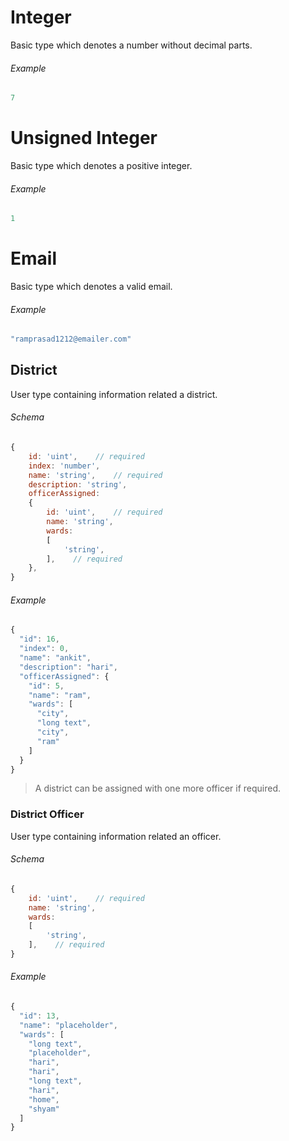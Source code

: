 # Integer
Basic type which denotes a number without decimal parts.
###### Example
```javascript
7
```

# Unsigned Integer
Basic type which denotes a positive integer.
###### Example
```javascript
1
```

# Email
Basic type which denotes a valid email.
###### Example
```javascript
"ramprasad1212@emailer.com"
```

## District
User type containing information related  a district.
###### Schema
```javascript
{
    id: 'uint',    // required
    index: 'number',
    name: 'string',    // required
    description: 'string',
    officerAssigned:
    {
        id: 'uint',    // required
        name: 'string',
        wards:
        [
            'string',
        ],    // required
    },
}
```
###### Example
```javascript
{
  "id": 16,
  "index": 0,
  "name": "ankit",
  "description": "hari",
  "officerAssigned": {
    "id": 5,
    "name": "ram",
    "wards": [
      "city",
      "long text",
      "city",
      "ram"
    ]
  }
}
```
> A district can be assigned with one more officer if required.

### District Officer
User type containing information related an officer.
###### Schema
```javascript
{
    id: 'uint',    // required
    name: 'string',
    wards:
    [
        'string',
    ],    // required
}
```
###### Example
```javascript
{
  "id": 13,
  "name": "placeholder",
  "wards": [
    "long text",
    "placeholder",
    "hari",
    "hari",
    "long text",
    "hari",
    "home",
    "shyam"
  ]
}
```


